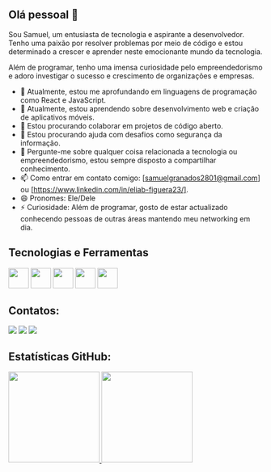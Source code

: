 ## Olá pessoal 👋

Sou Samuel, um entusiasta de tecnologia e aspirante a desenvolvedor. Tenho uma paixão por resolver problemas por meio de código e estou determinado a crescer e aprender neste emocionante mundo da tecnologia.

Além de programar, tenho uma imensa curiosidade pelo empreendedorismo e adoro investigar o sucesso e crescimento de organizações e empresas.

- 🔭 Atualmente, estou me aprofundando em linguagens de programação como React e JavaScript.
- 🌱 Atualmente, estou aprendendo sobre desenvolvimento web e criação de aplicativos móveis.
- 👯 Estou procurando colaborar em projetos de código aberto.
- 🤔 Estou procurando ajuda com desafios como segurança da informação.
- 💬 Pergunte-me sobre qualquer coisa relacionada a tecnologia ou empreendedorismo, estou sempre disposto a compartilhar conhecimento.
- 📫 Como entrar em contato comigo: [samuelgranados2801@gmail.com] ou [https://www.linkedin.com/in/eliab-figuera23/].
- 😄 Pronomes: Ele/Dele
- ⚡ Curiosidade: Além de programar, gosto de estar actualizado conhecendo pessoas de outras áreas mantendo meu networking em dia.

## Tecnologias e Ferramentas

<img loading="lazy" src="https://cdn.jsdelivr.net/gh/devicons/devicon/icons/git/git-original.svg" width="40" height="40"/> <img loading="lazy" src="https://cdn.jsdelivr.net/gh/devicons/devicon/icons/html5/html5-original.svg" width="40" height="40"/> <img loading="lazy" src="https://cdn.jsdelivr.net/gh/devicons/devicon/icons/css3/css3-original.svg" width="40" height="40" />  <img loading="lazy" src="https://cdn.jsdelivr.net/gh/devicons/devicon/icons/javascript/javascript-original.svg" width="40" height="40"/> <img leading="lazy" src="https://cdn.jsdelivr.net/gh/devicons/devicon/icons/github/github-original.svg" width="40" height="40" />
          

## Contatos:

<div>
<a href="https://instagram.com/seu-usuário-instagram-aqui" target="_blank"><img loading="lazy" src="https://img.shields.io/badge/-Instagram-%23E4405F?style=for-the-badge&logo=instagram&logoColor=white" target="_blank"></a>
<a href = "samuelgranados2801@gmail.com"><img loading="lazy" src="https://img.shields.io/badge/Gmail-D14836?style=for-the-badge&logo=gmail&logoColor=white" target="_blank"></a>
<a href="https://www.linkedin.com/in/eliab-figuera23/" target="_blank"><img loading="lazy" src="https://img.shields.io/badge/-LinkedIn-%230077B5?style=for-the-badge&logo=linkedin&logoColor=white" target="_blank"></a>   
</div>


## Estatísticas GitHub:

<div>
<a href="https://github.com/SamuelGranados">
<img loading="lazy" height="180em" src="https://github-readme-stats.vercel.app/api/top-langs/?username=SamuelGranados&layout=compact&langs_count=7&theme=dracula"/>
<img loading="lazy" height="180em" src="https://github-readme-stats.vercel.app/api?username=SamuelGranados&show_icons=true&theme=dracula&include_all_commits=true&count_private=true"/>
</div>
          

